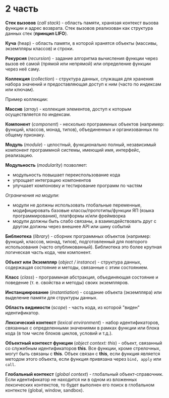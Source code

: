 # 2 часть 
**Стек вызовов** (*call stack*) - область памяти, хранязая контекст вызова функции и адрес возврата.
Стек вызовов реализован как структура данных стек (**принцип LIFO**).

**Куча** (heap) - область памяти, в которой хранятся объекты (массивы, экземпляры классов) и строки.

**Рекурсия** (*recursion*) - задание алгоритма вычисления функции через вызов её самой (прямой или непрямой) или определение функции через неё саму.

**Коллекция** (*collection*) - структура данных, служащая для хранения набора значений и предоставляющая доступ к ним (часто по индексам или ключам).

Пример коллекции:

**Массив** (*array*) - коллекция элементов, доступ к которым осуществляется по индексам.

**Компонент** (*component*) - несколько программных объектов (например: функций, классов, монад, типов), объединенных и организованных по общему признаку.

**Модуль** (*module*) - целостный, функционально полный, независимый компонент программной системы, имеющий имя, интерфейс, реализацию. 

**Модульность** (*modularity*) позволяет:
- модульность повышает переиспользование кода
- упрощает интеграцию компонентов
- улучшает компоновку и тестирование программ по частям

*Ограничения на модули*:
- модули не должны использовать глобальные переменные, модифицировать базовые классы/прототипы/функции ЯП (языка программирования), платформы и/или фреймворка
- модули должны быть слабо связаны, а взаимодействовать друг с другом должны через внешнее API или шину событий

**Библиотека** (*library*) - сборник программных объектов (например: функций, классов, монад, типов), подготовленный для повторого использования (часто опубликованный). Библиотека это более крупная логическая часть кода, чем компонент.

**Объект или Экземпляр** (*object / instance*) - структура данных, содержащая состояние и методы, связанные с этим состоянием. 

**Класс** (*class*) - программная абстракция, объединяющая состояние и поведение (т. е. свойства и методы) своих экземпляров. 

**Инстанциирование** (*instantiation*) - создание объекта (экземпляра) или выделение памяти для структуры данных. 

**Область видимости** (*scope*) - часть кода, из которой "виден" идентификатор. 

**Лексический контекст** (*lexical environment*) - набор идентификаторов, связанных с определенными значениями в рамках функции или блока кода (в том числе блоков циклов, условий и т.д.).

**Объектный контекст функции** (*object context: this*) - объект, связанный со служебным идентификаторов **this**. Все функции, кроме стрелочных, могут быть связаны с **this**. Объек связан с **this**, если функция является методом этого объекта, если функция привязана через `bind, apply` или `call`.

**Глобальный контекст** (*global context*) - глобальный объект-справочник. Если идентификатор не находится ни в одном из вложенных лексических контекстов, то будет выполнен его поиск в глобальном контексте (global, window, sandbox).